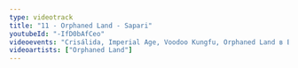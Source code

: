 ```yaml
---
type: videotrack
title: "11 - Orphaned Land - Sapari"
youtubeId: "-IfD0bAfCeo"
videoevents: "Crisálida, Imperial Age, Voodoo Kungfu, Orphaned Land в Baroeg"
videoartists: ["Orphaned Land"]
---
```

